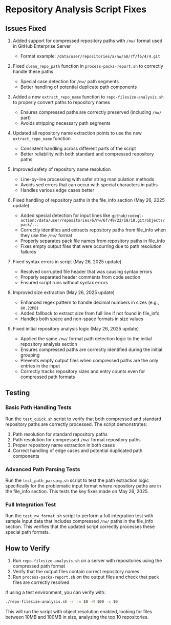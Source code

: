 # Repository Analysis Script Fixes

## Issues Fixed

1. Added support for compressed repository paths with `/nw/` format used in GitHub Enterprise Server
   - Format example: `/data/user/repositories/a/nw/a8/7f/f6/4/4.git`

2. Fixed `clean_repo_path` function in `process-packs-report.sh` to correctly handle these paths
   - Special case detection for `/nw/` path segments
   - Better handling of potential duplicate path components

3. Added a new `extract_repo_name` function to `repo-filesize-analysis.sh` to properly convert paths to repository names
   - Ensures compressed paths are correctly preserved (including `/nw/` part)
   - Avoids stripping necessary path segments

4. Updated all repository name extraction points to use the new `extract_repo_name` function
   - Consistent handling across different parts of the script
   - Better reliability with both standard and compressed repository paths

5. Improved safety of repository name resolution
   - Line-by-line processing with safer string manipulation methods
   - Avoids sed errors that can occur with special characters in paths
   - Handles various edge cases better

6. Fixed handling of repository paths in the file_info section (May 26, 2025 update)
   - Added special detection for input lines like `github/codeql-action:/data/user/repositories/6/nw/6f/49/22/18/18.git/objects/pack/...`
   - Correctly identifies and extracts repository paths from file_info when they use the `/nw/` format
   - Properly separates pack file names from repository paths in file_info
   - Fixes empty output files that were occurring due to path resolution failures

7. Fixed syntax errors in script (May 26, 2025 update)
   - Resolved corrupted file header that was causing syntax errors
   - Properly separated header comments from code section
   - Ensured script runs without syntax errors

8. Improved size extraction (May 26, 2025 update)
   - Enhanced regex pattern to handle decimal numbers in sizes (e.g., `80.22MB`)
   - Added fallback to extract size from full line if not found in file_info
   - Handles both space and non-space formats in size values

9. Fixed initial repository analysis logic (May 26, 2025 update)
   - Applied the same `/nw/` format path detection logic to the initial repository analysis section
   - Ensures compressed paths are correctly identified during the initial grouping
   - Prevents empty output files when compressed paths are the only entries in the input
   - Correctly tracks repository sizes and entry counts even for compressed path formats

## Testing

### Basic Path Handling Tests
Run the `test_quick.sh` script to verify that both compressed and standard repository paths are correctly processed.
The script demonstrates:

1. Path resolution for standard repository paths
2. Path resolution for compressed `/nw/` format repository paths 
3. Proper repository name extraction in both cases
4. Correct handling of edge cases and potential duplicated path components

### Advanced Path Parsing Tests
Run the `test_path_parsing.sh` script to test the path extraction logic specifically for the problematic input format where repository paths are in the file_info section. This tests the key fixes made on May 26, 2025.

### Full Integration Test
Run the `test_nw_format.sh` script to perform a full integration test with sample input data that includes compressed `/nw/` paths in the file_info section. This verifies that the updated script correctly processes these special path formats.

## How to Verify

1. Run `repo-filesize-analysis.sh` on a server with repositories using the compressed path format
2. Verify that the output files contain correct repository names
3. Run `process-packs-report.sh` on the output files and check that pack files are correctly resolved

If using a test environment, you can verify with:
```bash
./repo-filesize-analysis.sh -r -m 10 -M 100 -x 10
```

This will run the script with object resolution enabled, looking for files between 10MB and 100MB in size, analyzing the top 10 repositories.
